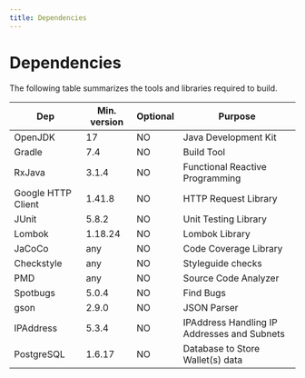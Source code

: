 ```yaml
---
title: Dependencies
---
```


# Dependencies

The following table summarizes the tools and libraries required to build.

| Dep                | Min. version | Optional | Purpose                                     |
|--------------------|--------------|----------|---------------------------------------------|
| OpenJDK            | 17           | NO       | Java Development Kit                        |
| Gradle             | 7.4          | NO       | Build Tool                                  |
| RxJava             | 3.1.4        | NO       | Functional Reactive Programming             |
| Google HTTP Client | 1.41.8       | NO       | HTTP Request Library                        |
| JUnit              | 5.8.2        | NO       | Unit Testing Library                        |
| Lombok             | 1.18.24      | NO       | Lombok Library                              |
| JaCoCo             | any          | NO       | Code Coverage Library                       |
| Checkstyle         | any          | NO       | Styleguide checks                           |
| PMD                | any          | NO       | Source Code Analyzer                        |
| Spotbugs           | 5.0.4        | NO       | Find Bugs                                   |
| gson               | 2.9.0        | NO       | JSON Parser                                 |
| IPAddress          | 5.3.4        | NO       | IPAddress Handling IP Addresses and Subnets |
| PostgreSQL         | 1.6.17       | NO       | Database to Store Wallet(s) data            |

